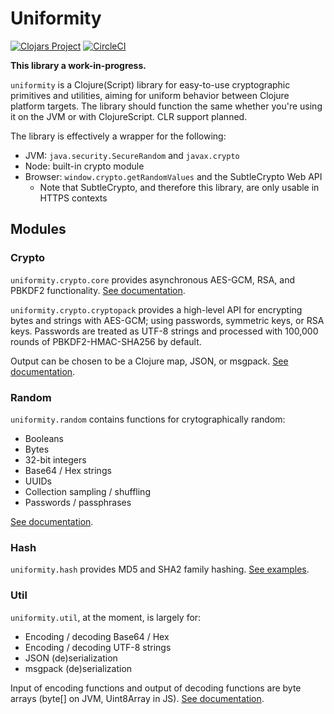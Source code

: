 # Uniformity

[![Clojars Project](https://img.shields.io/clojars/v/io.github.skinkade/uniformity.svg)](https://clojars.org/io.github.skinkade/uniformity)
[![CircleCI](https://circleci.com/gh/skinkade/uniformity/tree/main.svg?style=svg)](https://circleci.com/gh/skinkade/uniformity/?branch=main)

**This library a work-in-progress.**

`uniformity` is a Clojure(Script) library for easy-to-use cryptographic primitives
and utilities, aiming for uniform behavior between Clojure platform targets.
The library should function the same whether you're using it on the JVM
or with ClojureScript. CLR support planned.

The library is effectively a wrapper for the following:
- JVM: `java.security.SecureRandom` and `javax.crypto`
- Node: built-in crypto module
- Browser: `window.crypto.getRandomValues` and the SubtleCrypto Web API
  * Note that SubtleCrypto, and therefore this library, are only usable in HTTPS contexts



## Modules

### Crypto

`uniformity.crypto.core` provides asynchronous AES-GCM, RSA, and PBKDF2 functionality.
[See documentation](doc/crypto/core.md).

`uniformity.crypto.cryptopack` provides a high-level API for encrypting bytes
and strings with AES-GCM; using passwords, symmetric keys, or RSA keys.
Passwords are treated as UTF-8 strings and processed with 100,000 rounds of
PBKDF2-HMAC-SHA256 by default.

Output can be chosen to be a Clojure map, JSON, or msgpack.
[See documentation](doc/crypto/cryptopack.md).


### Random
`uniformity.random` contains functions for crytographically random:
- Booleans
- Bytes
- 32-bit integers
- Base64 / Hex strings
- UUIDs
- Collection sampling / shuffling
- Passwords / passphrases

[See documentation](doc/random.md).


### Hash
`uniformity.hash` provides MD5 and SHA2 family hashing.
[See examples](doc/hash.md).


### Util
`uniformity.util`, at the moment, is largely for:
- Encoding / decoding Base64 / Hex
- Encoding / decoding UTF-8 strings
- JSON (de)serialization
- msgpack (de)serialization

Input of encoding functions and output of decoding functions are byte arrays
(byte[] on JVM, Uint8Array in JS).
[See documentation](doc/util.md).
